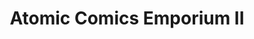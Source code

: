 ---
title: "Atomic Comics Emporium II"
url: /newport-news/atomic-comics-emporium-ii/
shop: collector
---
